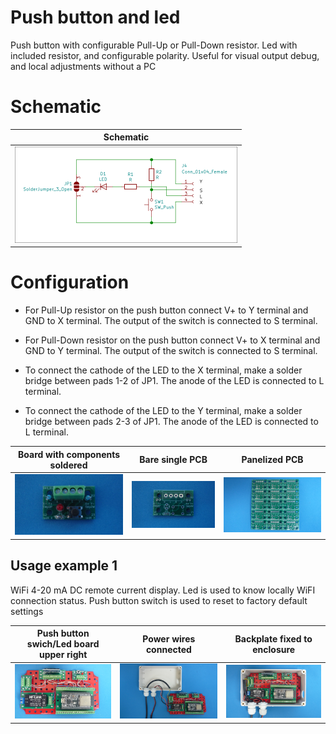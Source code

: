 
# Push button and led

Push button with configurable Pull-Up or Pull-Down resistor. Led with included resistor, and configurable polarity. Useful for visual output debug, and local adjustments without a PC

# Schematic

Schematic                                                                  |
---------------------------------------------------------------------------|
![](/d-electronics/d03/assets/img/schematic.png)|![](/d-electronics/d03/assets/img/barepcb.jpg)|

# Configuration

* For Pull-Up resistor on the push button connect V+ to Y terminal and GND to X terminal. The output of the switch is connected to S terminal.

* For Pull-Down resistor on the push button connect V+ to X terminal and GND to Y terminal. The output of the switch is connected to S terminal.

* To connect the cathode of the LED to the X terminal, make a solder bridge between pads 1-2 of JP1. The anode of the LED is connected to L terminal.

* To connect the cathode of the LED to the Y terminal, make a solder bridge between pads 2-3 of JP1. The anode of the LED is connected to L terminal.



Board with components soldered                                             |Bare single PCB|Panelized PCB|
---------------------------------------------------------------------------|---------------|-------------|
![](/d-electronics/d03/assets/img/solderedterminals.jpg)|![](/d-electronics/d03/assets/img/barepcb.jpg)|![](/d-electronics/d03/assets/img/panel.jpg)


## Usage example 1

WiFi 4-20 mA DC remote current display. Led is used to know locally WiFI connection status. Push button switch is used to reset to factory default settings

Push button swich/Led board upper right|Power wires connected |Backplate fixed to enclosure|
---------------------------|---------------------|----------------------------|
![](/d-electronics/d03/assets/img/singlepoint.jpg)|![](/d-electronics/d03/assets/img/wiresconnection.jpg)|![](/d-electronics/d03/assets/img/boardfixed.jpg)|

